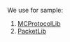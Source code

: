 We use for sample:
 1. [MCProtocolLib](https://github.com/Steveice10/MCProtocolLib)
 2. [PacketLib](https://github.com/Steveice10/PacketLib.git)